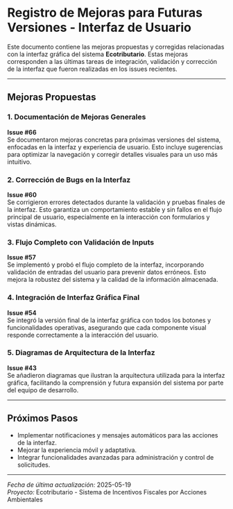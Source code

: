 # Registro de Mejoras para Futuras Versiones - Interfaz de Usuario

Este documento contiene las mejoras propuestas y corregidas relacionadas con la interfaz gráfica del sistema **Ecotributario**. Estas mejoras corresponden a las últimas tareas de integración, validación y corrección de la interfaz que fueron realizadas en los issues recientes.

---

## Mejoras Propuestas

### 1. Documentación de Mejoras Generales  
**Issue #66**  
Se documentaron mejoras concretas para próximas versiones del sistema, enfocadas en la interfaz y experiencia de usuario. Esto incluye sugerencias para optimizar la navegación y corregir detalles visuales para un uso más intuitivo.

### 2. Corrección de Bugs en la Interfaz  
**Issue #60**  
Se corrigieron errores detectados durante la validación y pruebas finales de la interfaz. Esto garantiza un comportamiento estable y sin fallos en el flujo principal de usuario, especialmente en la interacción con formularios y vistas dinámicas.

### 3. Flujo Completo con Validación de Inputs  
**Issue #57**  
Se implementó y probó el flujo completo de la interfaz, incorporando validación de entradas del usuario para prevenir datos erróneos. Esto mejora la robustez del sistema y la calidad de la información almacenada.

### 4. Integración de Interfaz Gráfica Final  
**Issue #54**  
Se integró la versión final de la interfaz gráfica con todos los botones y funcionalidades operativas, asegurando que cada componente visual responde correctamente a la interacción del usuario.

### 5. Diagramas de Arquitectura de la Interfaz  
**Issue #43**  
Se añadieron diagramas que ilustran la arquitectura utilizada para la interfaz gráfica, facilitando la comprensión y futura expansión del sistema por parte del equipo de desarrollo.

---

## Próximos Pasos

- Implementar notificaciones y mensajes automáticos para las acciones de la interfaz.
- Mejorar la experiencia móvil y adaptativa.
- Integrar funcionalidades avanzadas para administración y control de solicitudes.

---

*Fecha de última actualización:* 2025-05-19  
*Proyecto:* Ecotributario - Sistema de Incentivos Fiscales por Acciones Ambientales

